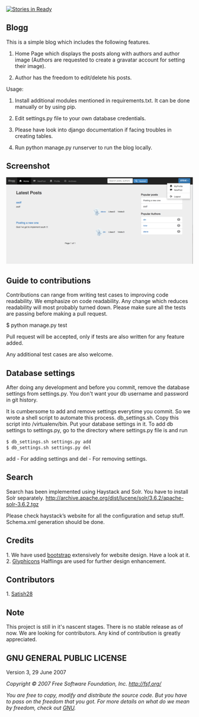 [![Stories in Ready](https://badge.waffle.io/dineshs91/test_blog.png?label=ready&title=Ready)](https://waffle.io/dineshs91/test_blog)

<h2>Blogg</h2>
This is a simple blog which includes the following features. 

1. Home Page which displays the posts along with authors and author image (Authors are requested to create a gravatar account for setting their image).

2. Author has the freedom to edit/delete his posts. 

Usage: 

1. Install additional modules mentioned in requirements.txt. It can be done manually or by using pip.

2. Edit settings.py file to your own database credentials.

3. Please have look into django documentation if facing troubles in creating tables. 

4. Run python manage.py runserver to run the blog locally. 

<h2>Screenshot</h2>

![Alt text](https://github.com/Dineshs91/test_blog/blob/dev/screenshot.png?raw=true "Sample screenshot")

<h2>Guide to contributions</h2>

Contributions can range from writing test cases to improving code readability.
We emphasize on code readability. Any change which reduces readability will most probably turned down.
Please make sure all the tests are passing before making a pull request.

$ python manage.py test

Pull request will be accepted, only if tests are also written for any feature added.

Any additional test cases are also welcome.

<h2>Database settings</h2>
After doing any development and before you commit, remove the database settings from settings.py.
You don't want your db username and password in git history. 

It is cumbersome to add and remove settings everytime you commit. So we wrote a shell script to automate this process.
db_settings.sh. Copy this script into /virtualenv/bin. Put your database settings in it. 
To add db settings to settings.py, go to the directory where settings.py file is and run

    $ db_settings.sh settings.py add
    $ db_settings.sh settings.py del
 
add - For adding settings and del - For removing settings.

<h2>Search</h2>

Search has been implemented using Haystack and Solr. You have to install Solr separately.
http://archive.apache.org/dist/lucene/solr/3.6.2/apache-solr-3.6.2.tgz

Please check haystack’s website for all the configuration and setup stuff. Schema.xml
generation should be done. 

<h2>Credits</h2>
1. We have used <a href="http://getbootstrap.com/">bootstrap</a> extensively for website design. 
Have a look at it.
2. <a href="http://glyphicons.com/">Glyphicons</a> Halflings are used for further design enhancement.
 
<h2>Contributors</h2>
1. <a href="https://github.com/satish28">Satish28</a>
 
<h2>Note</h2>
This project is still in it's nascent stages. There is no stable release as of now. We are looking for
contributors. Any kind of contribution is greatly appreciated.

<h2>GNU GENERAL PUBLIC LICENSE</h2>

Version 3, 29 June 2007

<i>Copyright © 2007 Free Software Foundation, Inc. <http://fsf.org/><i>

You are free to copy, modify and distribute the source code. But you have to pass on the freedom that
you got. For more details on what do we mean by freedom, check out <a href="http://www.gnu.org/philosophy/free-sw.html">GNU</a>.
